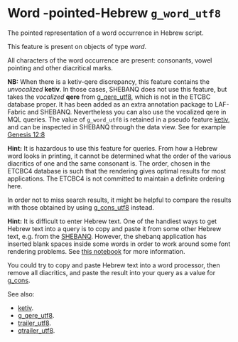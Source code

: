 # Word -pointed-Hebrew `g_word_utf8`


The pointed representation of a word occurrence in Hebrew script.

This feature is present on objects of type *word*.

All characters of the word occurrence are present: consonants, vowel pointing and other diacritical marks.

**NB:**
When there is a ketiv-qere discrepancy, this feature contains the *unvocalized* **ketiv**.
In those cases, SHEBANQ does not use this feature, but takes the *vocalized* **qere** from
[g_qere_utf8](g_qere_utf8),
which is not in the ETCBC database proper. It has been added as an extra annotation package to LAF-Fabric and SHEBANQ.
Nevertheless you can also use the vocalized qere in MQL queries.
The value of `g_word_utf8` is retained in a pseudo feature [ketiv](ketiv), and can be inspected in SHEBANQ
through the data view.
See for example [Genesis 12:8](https://shebanq.ancient-data.org/hebrew/text?book=Genesis&chapter=12&verse=8&tp=txt_p)

**Hint:**
It is hazardous to use this feature for queries. From how a Hebrew word looks in printing, it cannot be determined what the
order of the various diacritics of one and the same consonant is.
The order, chosen in the ETCBC4 database is such that the rendering gives optimal results for most applications.
The ETCBC4 is not committed to maintain a definite ordering here.

In order not to miss search results, it might be helpful to compare the results with those obtained by using
[g_cons_utf8](g_cons_utf8) instead.

**Hint:**
It is difficult to enter Hebrew text. One of the handiest ways to get Hebrew text into a query is to copy and paste it
from some other Hebrew text, e.g. from the [SHEBANQ](https://shebanq.ancient-data.org).
However, the shebanq application has inserted blank spaces inside some words in order to work around some font rendering
problems. See [this notebook](https://shebanq.ancient-data.org/shebanq/static/docs/tools/shebanq/font-rendering.html)
for more information.

You could try to copy and paste Hebrew text into a word processor, then remove all diacritics, and paste the result into
your query as a value for [g_cons](g_cons).

See also:

* [ketiv](ketiv). 
* [g_qere_utf8](g_qere_utf8). 
* [trailer_utf8](trailer_utf8). 
* [qtrailer_utf8](qtrailer_utf8). 
